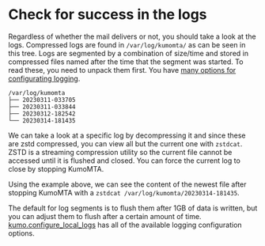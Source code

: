 # Check for success in the logs

Regardless of whether the mail delivers or not, you should take a look at the
logs.  Compressed logs are found in `/var/log/kumomta/` as can be seen in this
tree. Logs are segmented by a combination of size/time and stored in compressed
files named after the time that the segment was started. To read these, you
need to unpack them first. You have [many options for configurating
logging](../userguide/configuration/logging.md).

```info
/var/log/kumomta
├── 20230311-033705
├── 20230311-033844
├── 20230312-182542
└── 20230314-181435
```

We can take a look at a specific log by decompressing it and since these are
zstd compressed, you can view all but the current one with `zstdcat`.  ZSTD is a
streaming compression utility so the current file cannot be accessed until it
is flushed and closed.  You can force the current log to close by stopping KumoMTA.

Using the example above, we can see the content of the newest file after
stopping KumoMTA with a `zstdcat /var/log/kumomta/20230314-181435`.

The default for log segments is to flush them after 1GB of data is written,
but you can adjust them to flush after a certain amount of time.
[kumo.configure_local_logs](../reference/kumo/configure_local_logs.md) has
all of the available logging configuration options.

